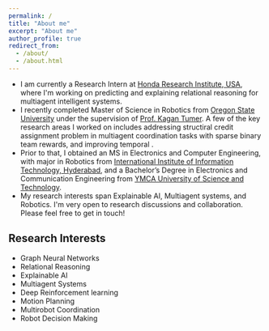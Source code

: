 ```yaml
---
permalink: /
title: "About me"
excerpt: "About me"
author_profile: true
redirect_from: 
  - /about/
  - /about.html
---
```


<!---
<p align="center">
  <img src="https://github.com/EnnaSachdeva/ennasachdeva_roboticist.github.io/blob/master/files/enna_img.png?raw=true" alt="Photo" class="inline"/>
</p>
--->

* I am currently a Research Intern at [Honda Research Institute, USA](https://usa.honda-ri.com/), where I'm working on predicting and explaining relational reasoning for multiagent intelligent systems.
* I recently completed Master of Science in Robotics from [Oregon State University](https://robotics.oregonstate.edu/) under the supervision of [ Prof. Kagan Tumer](http://web.engr.oregonstate.edu/~ktumer/). A few of the key research areas I worked on includes addressing structiral credit assignment problem in multiagent coordination tasks with sparse binary team rewards, and improving temporal . 
* Prior to that, I obtained an MS in Electronics and Computer Engineering, with major in Robotics from [International Institute of Information Technology, Hyderabad](https://www.iiit.ac.in/), and a Bachelor’s Degree in Electronics and Communication Engineering from [YMCA University of Science and Technology](http://www.ymcaust.ac.in/).
* My research interests span Explainable AI, Multiagent systems, and Robotics. I'm very open to research discussions and collaboration. Please feel free to get in touch!

## Research Interests
* Graph Neural Networks
* Relational Reasoning
* Explainable AI
* Multiagent Systems
* Deep Reinforcement learning
* Motion Planning
* Multirobot Coordination
* Robot Decision Making


